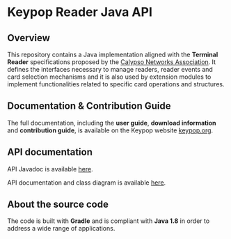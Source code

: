 # Keypop Reader Java API

## Overview

This repository contains a Java implementation aligned with the **Terminal Reader** specifications
proposed by the [Calypso Networks Association](https://www.calypsonet.org). It defines the interfaces necessary to 
manage readers, reader events and card selection mechanisms and it is also used by extension modules to implement 
functionalities related to specific card operations and structures.

## Documentation & Contribution Guide

The full documentation, including the **user guide**, **download information** and **contribution guide**, is available
on the Keypop website [keypop.org](https://keypop.org/).

## API documentation

API Javadoc is available [here](https://docs.keypop.org/keypop-reader-java-api).

API documentation and class diagram is available
[here](https://reader-uml.terminal-api.calypsonet.org/).

## About the source code

The code is built with **Gradle** and is compliant with **Java 1.8** in order to address a wide range of applications.
